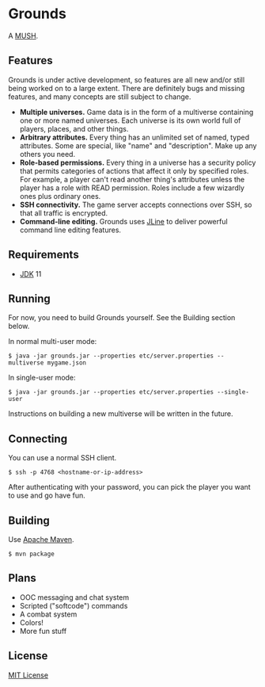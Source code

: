 # Grounds

A [MUSH](https://en.wikipedia.org/wiki/MUSH).

## Features

Grounds is under active development, so features are all new and/or still being worked on to a large extent. There are definitely bugs and missing features, and many concepts are still subject to change.

* **Multiple universes.** Game data is in the form of a multiverse containing one or more named universes. Each universe is its own world full of players, places, and other things.
* **Arbitrary attributes.** Every thing has an unlimited set of named, typed attributes. Some are special, like "name" and "description". Make up any others you need.
* **Role-based permissions.** Every thing in a universe has a security policy that permits categories of actions that affect it only by specified roles. For example, a player can't read another thing's attributes unless the player has a role with READ permission. Roles include a few wizardly ones plus ordinary ones.
* **SSH connectivity.** The game server accepts connections over SSH, so that all traffic is encrypted.
* **Command-line editing.** Grounds uses [JLine](https://github.com/jline/jline3) to deliver powerful command line editing features.

## Requirements

* [JDK](https://adoptopenjdk.net/) 11

## Running

For now, you need to build Grounds yourself. See the Building section below.

In normal multi-user mode:

```
$ java -jar grounds.jar --properties etc/server.properties --multiverse mygame.json
```

In single-user mode:

```
$ java -jar grounds.jar --properties etc/server.properties --single-user
```

Instructions on building a new multiverse will be written in the future.

## Connecting

You can use a normal SSH client.

```
$ ssh -p 4768 <hostname-or-ip-address>
```

After authenticating with your password, you can pick the player you want to use and go have fun.

## Building

Use [Apache Maven](https://maven.apache.org/).

```
$ mvn package
```

## Plans

* OOC messaging and chat system
* Scripted ("softcode") commands
* A combat system
* Colors!
* More fun stuff

## License

[MIT License](LICENSE)

